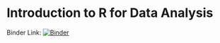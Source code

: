 # Introduction to R for Data Analysis

Binder Link: [![Binder](https://mybinder.org/badge_logo.svg)](https://mybinder.org/v2/gh/kimbrianj/ada-intro-r/master)
